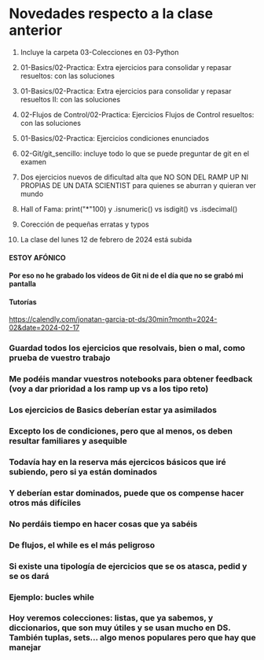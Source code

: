 # Novedades respecto a la clase anterior

1. Incluye la carpeta 03-Colecciones en 03-Python

2. 01-Basics/02-Practica: Extra ejercicios para consolidar y repasar resueltos: con las soluciones

3. 01-Basics/02-Practica: Extra ejercicios para consolidar y repasar resueltos II: con las soluciones

4. 02-Flujos de Control/02-Practica: Ejercicios Flujos de Control resueltos: con las soluciones

5. 01-Basics/02-Practica: Ejercicios condiciones enunciados 

6. 02-Git/git_sencillo: incluye todo lo que se puede preguntar de git en el examen

7. Dos ejercicios nuevos de dificultad alta que NO SON DEL RAMP UP NI PROPIAS DE UN DATA SCIENTIST para quienes se aburran y quieran ver mundo

8. Hall of Fama: print("*"100) y .isnumeric() vs isdigit() vs .isdecimal()

9. Corección de pequeñas erratas y typos

10. La clase del lunes 12 de febrero de 2024 está subida

#### ESTOY AFÓNICO
#### Por eso no he grabado los vídeos de Git ni de el día que no se grabó mi pantalla
#### Tutorías 
https://calendly.com/jonatan-garcia-pt-ds/30min?month=2024-02&date=2024-02-17

### Guardad todos los ejercicios que resolvais, bien o mal, como prueba de vuestro trabajo
### Me podéis mandar vuestros notebooks para obtener feedback (voy a dar prioridad a los ramp up vs a los tipo reto)

### Los ejercicios de Basics deberían estar ya asimilados 
### Excepto los de condiciones, pero que al menos, os deben resultar familiares y asequible

### Todavía hay en la reserva más ejercicos básicos que iré subiendo, pero si ya están dominados
### Y deberían estar dominados, puede que os compense hacer otros más difíciles
### No perdáis tiempo en hacer cosas que ya sabéis

### De flujos, el while es el más peligroso

### Si existe una tipología de ejercicios que se os atasca, pedid y se os dará
### Ejemplo: bucles while

### Hoy veremos colecciones: listas, que ya sabemos, y diccionarios, que son muy útiles y se usan mucho en DS. También tuplas, sets... algo menos populares pero que hay que manejar